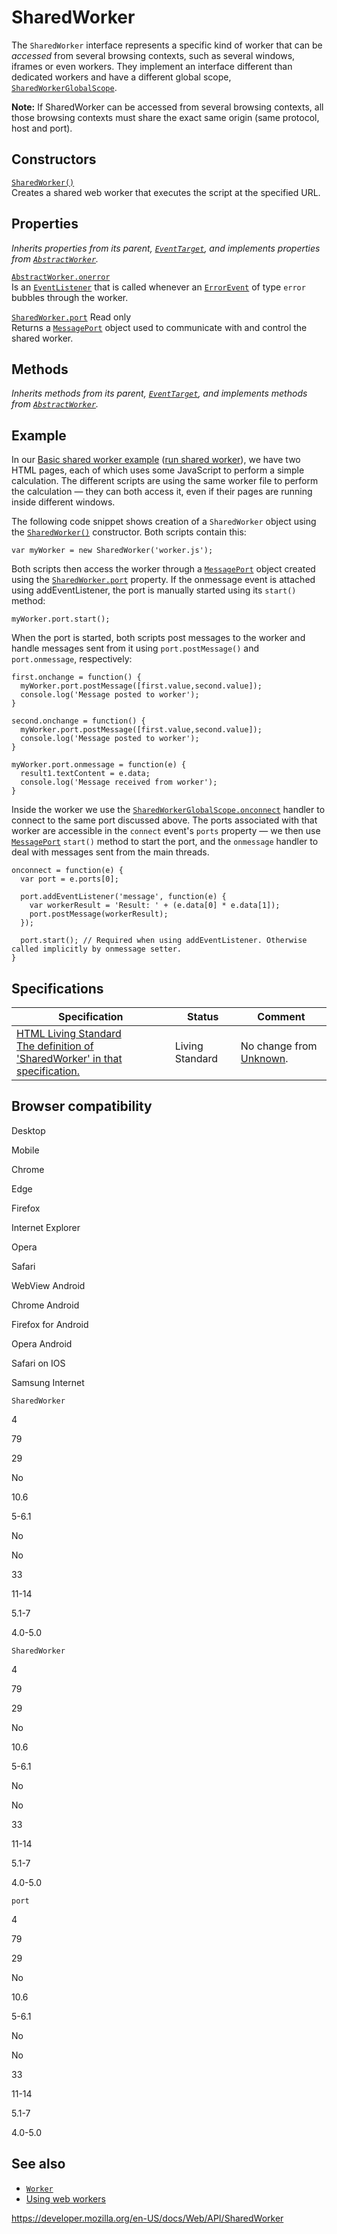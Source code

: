 SharedWorker
============

The `SharedWorker` interface represents a specific kind of worker that can be *accessed* from several browsing contexts, such as several windows, iframes or even workers. They implement an interface different than dedicated workers and have a different global scope, [`SharedWorkerGlobalScope`](sharedworkerglobalscope).

**Note:** If SharedWorker can be accessed from several browsing contexts, all those browsing contexts must share the exact same origin (same protocol, host and port).

Constructors
------------

[`SharedWorker()`](sharedworker/sharedworker)  
Creates a shared web worker that executes the script at the specified URL.

Properties
----------

*Inherits properties from its parent, [`EventTarget`](eventtarget), and implements properties from [`AbstractWorker`](abstractworker).*

[`AbstractWorker.onerror`](abstractworker/onerror)  
Is an [`EventListener`](eventlistener) that is called whenever an [`ErrorEvent`](errorevent) of type `error` bubbles through the worker.

 [`SharedWorker.port`](sharedworker/port) <span class="badge inline readonly">Read only </span>   
Returns a [`MessagePort`](messageport) object used to communicate with and control the shared worker.

Methods
-------

*Inherits methods from its parent, [`EventTarget`](eventtarget), and implements methods from [`AbstractWorker`](abstractworker).*

Example
-------

In our [Basic shared worker example](https://github.com/mdn/simple-shared-worker) ([run shared worker](https://mdn.github.io/simple-shared-worker/)), we have two HTML pages, each of which uses some JavaScript to perform a simple calculation. The different scripts are using the same worker file to perform the calculation — they can both access it, even if their pages are running inside different windows.

The following code snippet shows creation of a `SharedWorker` object using the [`SharedWorker()`](sharedworker/sharedworker) constructor. Both scripts contain this:

    var myWorker = new SharedWorker('worker.js');

Both scripts then access the worker through a [`MessagePort`](messageport) object created using the [`SharedWorker.port`](sharedworker/port) property. If the onmessage event is attached using addEventListener, the port is manually started using its `start()` method:

    myWorker.port.start();

When the port is started, both scripts post messages to the worker and handle messages sent from it using `port.postMessage()` and `port.onmessage`, respectively:

    first.onchange = function() {
      myWorker.port.postMessage([first.value,second.value]);
      console.log('Message posted to worker');
    }

    second.onchange = function() {
      myWorker.port.postMessage([first.value,second.value]);
      console.log('Message posted to worker');
    }

    myWorker.port.onmessage = function(e) {
      result1.textContent = e.data;
      console.log('Message received from worker');
    }

Inside the worker we use the [`SharedWorkerGlobalScope.onconnect`](sharedworkerglobalscope/onconnect) handler to connect to the same port discussed above. The ports associated with that worker are accessible in the `connect` event's `ports` property — we then use [`MessagePort`](messageport) `start()` method to start the port, and the `onmessage` handler to deal with messages sent from the main threads.

    onconnect = function(e) {
      var port = e.ports[0];

      port.addEventListener('message', function(e) {
        var workerResult = 'Result: ' + (e.data[0] * e.data[1]);
        port.postMessage(workerResult);
      });

      port.start(); // Required when using addEventListener. Otherwise called implicitly by onmessage setter.
    }

Specifications
--------------

<table><thead><tr class="header"><th>Specification</th><th>Status</th><th>Comment</th></tr></thead><tbody><tr class="odd"><td><a href="https://html.spec.whatwg.org/multipage/#sharedworker">HTML Living Standard<br />
<span class="small">The definition of 'SharedWorker' in that specification.</span></a></td><td><span class="spec-living">Living Standard</span></td><td>No change from <a href="about:unknown">Unknown</a>.</td></tr></tbody></table>

Browser compatibility
---------------------

Desktop

Mobile

Chrome

Edge

Firefox

Internet Explorer

Opera

Safari

WebView Android

Chrome Android

Firefox for Android

Opera Android

Safari on IOS

Samsung Internet

`SharedWorker`

4

79

29

No

10.6

5-6.1

No

No

33

11-14

5.1-7

4.0-5.0

`SharedWorker`

4

79

29

No

10.6

5-6.1

No

No

33

11-14

5.1-7

4.0-5.0

`port`

4

79

29

No

10.6

5-6.1

No

No

33

11-14

5.1-7

4.0-5.0

See also
--------

-   [`Worker`](worker)
-   <a href="web_workers_api/using_web_workers" class="internal">Using web workers</a>

<a href="https://developer.mozilla.org/en-US/docs/Web/API/SharedWorker" class="_attribution-link">https://developer.mozilla.org/en-US/docs/Web/API/SharedWorker</a>
